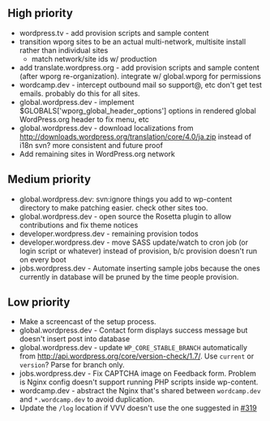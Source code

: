 ## High priority

* wordpress.tv - add provision scripts and sample content
* transition wporg sites to be an actual multi-network, multisite install rather than individual sites
   - match network/site ids w/ production
* add translate.wordpress.org - add provision scripts and sample content (after wporg re-organization). integrate w/ global.wporg for permissions
* wordcamp.dev - intercept outbound mail so support@, etc don't get test emails. probably do this for all sites.
* global.wordpress.dev - implement $GLOBALS['wporg_global_header_options'] options in rendered global WordPress.org header to fix menu, etc
* global.wordpress.dev - download localizations from http://downloads.wordpress.org/translation/core/4.0/ja.zip instead of i18n svn? more consistent and future proof 
* Add remaining sites in WordPress.org network


## Medium priority

* global.wordpress.dev: svn:ignore things you add to wp-content directory to make patching easier. check other sites too.
* global.wordpress.dev - open source the Rosetta plugin to allow contributions and fix theme notices
* developer.wordpress.dev - remaining provision todos
* developer.wordpress.dev - move SASS update/watch to cron job (or login script or whatever) instead of provision, b/c provision doesn't run on every boot  
* jobs.wordpress.dev - Automate inserting sample jobs because the ones currently in database will be pruned by the time people provision.


## Low priority
* Make a screencast of the setup process.
* global.wordpress.dev - Contact form displays success message but doesn't insert post into database
* global.wordpress.dev - update `WP_CORE_STABLE_BRANCH` automatically from http://api.wordpress.org/core/version-check/1.7/. Use `current` or `version`? Parse for branch only.
* jobs.wordpress.dev - Fix CAPTCHA image on Feedback form. Problem is Nginx config doesn't support running PHP scripts inside wp-content.
* wordcamp.dev - abstract the Nginx that's shared between `wordcamp.dev` and `*.wordcamp.dev` to avoid duplication.
* Update the `/log` location if VVV doesn't use the one suggested in [#319](https://github.com/Varying-Vagrant-Vagrants/VVV/pull/319)
